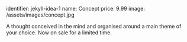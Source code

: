 identifier: jekyll-idea-1
name: Concept
price: 9.99
image: /assets/images/concept.jpg

A thought conceived in the mind and organised around a main theme of your choice. Now on sale for a limited time.